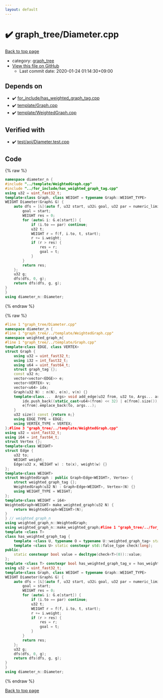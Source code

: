 ```yaml
---
layout: default
---
```


<!-- mathjax config similar to math.stackexchange -->
<script type="text/javascript" async
  src="https://cdnjs.cloudflare.com/ajax/libs/mathjax/2.7.5/MathJax.js?config=TeX-MML-AM_CHTML">
</script>
<script type="text/x-mathjax-config">
  MathJax.Hub.Config({
    TeX: { equationNumbers: { autoNumber: "AMS" }},
    tex2jax: {
      inlineMath: [ ['$','$'] ],
      processEscapes: true
    },
    "HTML-CSS": { matchFontHeight: false },
    displayAlign: "left",
    displayIndent: "2em"
  });
</script>

<script type="text/javascript" src="https://cdnjs.cloudflare.com/ajax/libs/jquery/3.4.1/jquery.min.js"></script>
<script src="https://cdn.jsdelivr.net/npm/jquery-balloon-js@1.1.2/jquery.balloon.min.js" integrity="sha256-ZEYs9VrgAeNuPvs15E39OsyOJaIkXEEt10fzxJ20+2I=" crossorigin="anonymous"></script>
<script type="text/javascript" src="../../assets/js/copy-button.js"></script>
<link rel="stylesheet" href="../../assets/css/copy-button.css" />


# :heavy_check_mark: graph_tree/Diameter.cpp

<a href="../../index.html">Back to top page</a>

* category: <a href="../../index.html#f93f3ae32620f7630b3615eae399affa">graph_tree</a>
* <a href="{{ site.github.repository_url }}/blob/master/graph_tree/Diameter.cpp">View this file on GitHub</a>
    - Last commit date: 2020-01-24 01:14:30+09:00




## Depends on

* :heavy_check_mark: <a href="../for_include/has_weighted_graph_tag.cpp.html">for_include/has_weighted_graph_tag.cpp</a>
* :heavy_check_mark: <a href="../template/Graph.cpp.html">template/Graph.cpp</a>
* :heavy_check_mark: <a href="../template/WeightedGraph.cpp.html">template/WeightedGraph.cpp</a>


## Verified with

* :heavy_check_mark: <a href="../../verify/test/aoj/Diameter.test.cpp.html">test/aoj/Diameter.test.cpp</a>


## Code

<a id="unbundled"></a>
{% raw %}
```cpp
namespace diameter_n {
#include "../template/WeightedGraph.cpp"
#include "../for_include/has_weighted_graph_tag.cpp"
using u32 = uint_fast32_t;
template<class Graph, class WEIGHT = typename Graph::WEIGHT_TYPE>
WEIGHT Diameter(Graph& G) {
	auto dfs = [&](auto f, u32 start, u32& goal, u32 par = numeric_limits<u32>::max()) -> WEIGHT {
		goal = start;
		WEIGHT res = 0;
		for (auto& i: G.e[start]) {
			if (i.to == par) continue;
			u32 t;
			WEIGHT r = f(f, i.to, t, start);
			r += i.weight;
			if (r > res) {
				res = r;
				goal = t;
			}
		}
		return res;
	};
	u32 g;
	dfs(dfs, 0, g);
	return dfs(dfs, g, g);
}
}
using diameter_n::Diameter;
```
{% endraw %}

<a id="bundled"></a>
{% raw %}
```cpp
#line 1 "graph_tree/Diameter.cpp"
namespace diameter_n {
#line 1 "graph_tree/../template/WeightedGraph.cpp"
namespace weighted_graph_n{
#line 1 "graph_tree/../template/Graph.cpp"
template<class EDGE, class VERTEX>
struct Graph {
	using u32 = uint_fast32_t;
	using i32 = int_fast32_t;
	using u64 = uint_fast64_t;
	struct graph_tag {};
	const u32 n;
	vector<vector<EDGE>> e;
	vector<VERTEX> v;
	vector<u64> idx;
	Graph(u32 N) : n(N), e(n), v(n) {}
	template<class...  Args> void add_edge(u32 from, u32 to, Args... args) {
		idx.push_back((static_cast<u64>(from) << 32) | e[from].size());
		e[from].emplace_back(to, args...);
	}
	u32 size() const {return n;}
	using EDGE_TYPE = EDGE;
	using VERTEX_TYPE = VERTEX;
};#line 3 "graph_tree/../template/WeightedGraph.cpp"
using u32 = uint_fast32_t;
using i64 = int_fast64_t;
struct Vertex {};
template<class WEIGHT>
struct Edge {
	u32 to;
	WEIGHT weight;
	Edge(u32 x, WEIGHT w) : to(x), weight(w) {}
};
template<class WEIGHT>
struct WeightedGraph : public Graph<Edge<WEIGHT>, Vertex> {
	struct weighted_graph_tag {};
	WeightedGraph(u32 N) : Graph<Edge<WEIGHT>, Vertex>(N) {}
	using WEIGHT_TYPE = WEIGHT;
};
template<class WEIGHT = i64>
WeightedGraph<WEIGHT> make_weighted_graph(u32 N) {
	return WeightedGraph<WEIGHT>(N);
}
} // weighted_graph_n
using weighted_graph_n::WeightedGraph;
using weighted_graph_n::make_weighted_graph;#line 1 "graph_tree/../for_include/has_weighted_graph_tag.cpp"
template <class T>
class has_weighted_graph_tag {
	template <class U, typename O = typename U::weighted_graph_tag> static constexpr std::true_type check(int);
	template <class U> static constexpr std::false_type check(long);
public:
	static constexpr bool value = decltype(check<T>(0))::value;
};
template <class T> constexpr bool has_weighted_graph_tag_v = has_weighted_graph_tag<T>::value;#line 4 "graph_tree/Diameter.cpp"
using u32 = uint_fast32_t;
template<class Graph, class WEIGHT = typename Graph::WEIGHT_TYPE>
WEIGHT Diameter(Graph& G) {
	auto dfs = [&](auto f, u32 start, u32& goal, u32 par = numeric_limits<u32>::max()) -> WEIGHT {
		goal = start;
		WEIGHT res = 0;
		for (auto& i: G.e[start]) {
			if (i.to == par) continue;
			u32 t;
			WEIGHT r = f(f, i.to, t, start);
			r += i.weight;
			if (r > res) {
				res = r;
				goal = t;
			}
		}
		return res;
	};
	u32 g;
	dfs(dfs, 0, g);
	return dfs(dfs, g, g);
}
}
using diameter_n::Diameter;
```
{% endraw %}

<a href="../../index.html">Back to top page</a>

